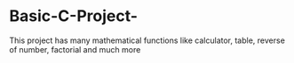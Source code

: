 # Basic-C-Project-
This project has many mathematical functions like calculator, table, reverse of number, factorial and much more
